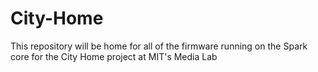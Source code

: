 # City-Home
This repository will be home for all of the firmware running on the Spark core for the City Home project at MIT's Media Lab
